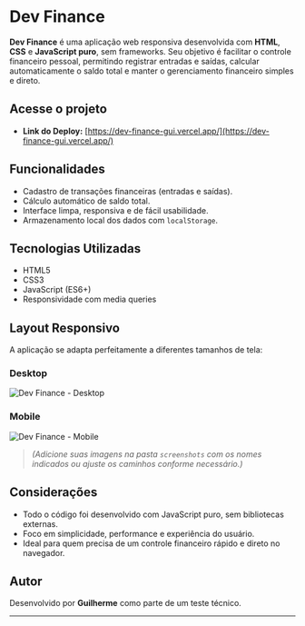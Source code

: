 # Dev Finance

**Dev Finance** é uma aplicação web responsiva desenvolvida com **HTML**, **CSS** e **JavaScript puro**, sem frameworks. Seu objetivo é facilitar o controle financeiro pessoal, permitindo registrar entradas e saídas, calcular automaticamente o saldo total e manter o gerenciamento financeiro simples e direto.

## Acesse o projeto

- **Link do Deploy:** [https://dev-finance-gui.vercel.app/](https://dev-finance-gui.vercel.app/)

## Funcionalidades

- Cadastro de transações financeiras (entradas e saídas).
- Cálculo automático de saldo total.
- Interface limpa, responsiva e de fácil usabilidade.
- Armazenamento local dos dados com `localStorage`.

## Tecnologias Utilizadas

- HTML5
- CSS3
- JavaScript (ES6+)
- Responsividade com media queries

## Layout Responsivo

A aplicação se adapta perfeitamente a diferentes tamanhos de tela:

### Desktop

![Dev Finance - Desktop](./screenshots/desktop.png)

### Mobile

![Dev Finance - Mobile](./screenshots/mobile.png)

> *(Adicione suas imagens na pasta `screenshots` com os nomes indicados ou ajuste os caminhos conforme necessário.)*

## Considerações

- Todo o código foi desenvolvido com JavaScript puro, sem bibliotecas externas.
- Foco em simplicidade, performance e experiência do usuário.
- Ideal para quem precisa de um controle financeiro rápido e direto no navegador.

## Autor

Desenvolvido por **Guilherme** como parte de um teste técnico.

---

